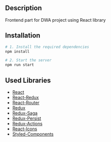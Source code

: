 ## Description
Frontend part for DWA project using React library

## Installation
```bash
# 1. Install the required dependencies
npm install

# 2. Start the server
npm run start
```

## Used Libraries

- [React](https://uk.reactjs.org/)
- [React-Redux](https://react-redux.js.org/)
- [React-Router](https://reactrouter.com/)
- [Redux](https://redux.js.org/)
- [Redux-Saga](https://redux-saga.js.org/)
- [Redux-Persist](https://www.npmjs.com/package/redux-persist)
- [Redux-Actions](https://redux-actions.js.org/)
- [React-Icons](https://react-icons.github.io/react-icons/)
- [Styled-Components](https://styled-components.com/)
